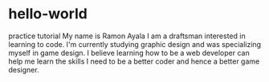 # hello-world
practice tutorial
My name is Ramon Ayala I am a draftsman interested in learning to code. I'm currently studying graphic design and was specializing myself in game design. I believe learning how to be a web developer can help me learn the skills I need to be a better coder and hence a better game designer.
